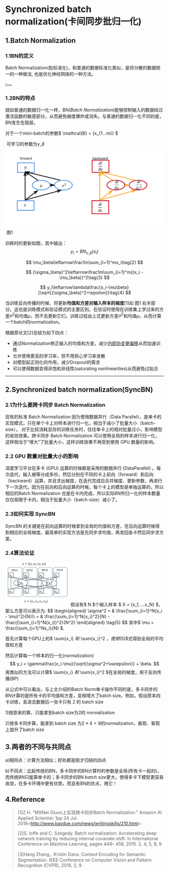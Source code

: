 # Synchronized batch normalization(卡间同步批归一化)

## 1.Batch Normalization

### 1.1BN的定义

Batch Normalization(批标准化)，和普通的数据标准化类似，是将分散的数据统一的一种做法, 也是优化神经网络的一种方法。

<img src="https://paperswithcode.com/media/methods/batchnorm_1_UmYEcHj.png" alt="img" style="zoom:50%;" />

### 1.2BN的特点

就如普通的数据归一化一样，BN(*Batch Normalization*)能够控制输入的数据经过激活函数的敏感部分，从而避免梯度爆炸或消失。与普通的数据归一化不同的是，BN发生在隐层。

对于一个mini-batch的参数$ \mathcal{B} = {x_{1...m}} $

​			  可学习的参数为$\gamma, \beta$

<img src="https://github.com/FileCrasher/awesome-DeepLearning/blob/master/examples/JLU/images/diagram-20210824.png" alt="diagram-20210824" style="zoom:50%;" />

​																											图1

训练时的更新如图，其中输出：
$$
y_i = BN_{\gamma,\beta}(x_i)\tag{1}
$$

$$
\mu_\beta\leftarrow\frac1m\sum_{i=1}^mx_i\tag{2}
$$

$$
{\sigma_\beta}^2\leftarrow\frac1m\sum_{i=1}^m{(x_i - \mu_\beta)}^2\tag{3}
$$

$$
y_i\leftarrow\lambda\frac{x_i-\mu\beta}{\sqrt{{\sigma_\beta}^2+\epsilon}}\tag{4}
$$

当训练反向传播的时候，将更新**均值和方差对输入样本的梯度**[1]如 图1 右半部分。这也是训练模式和验证模式的主要区别。在验证时使用在训练集上学过来的方差$\sigma^2$和均值$\mu$，而不去更新它们。训练过程由上式更新方差$\sigma^2$和均值$\mu$，从而计算一个batch的normalization。

根据原论文[2]总结为如下四点：

- 通过Normalization修正输入的均值和方差，减少[内部协变量偏移](https://www.jianshu.com/p/a78470f521dd)从而加速训练
- 允许使用更高的学习率，但不用担心学习率发散
- 对模型起正则化的作用，减少Dropout的需求
- 可以使得数据变得非饱和非线性(saturating nonlinearities)从而避免过拟合

------



## 2.Synchronized batch normalization(SyncBN)

### 2.1为什么要跨卡同步 Batch Normalization

现有的标准 Batch Normalization 因为使用数据并行（Data Parallel），是单卡的实现模式，只在单个卡上对样本进行归一化，相当于减小了批量大小（batch-size）。 对于比较消耗显存的训练任务时，往往单卡上的相对批量过小，影响模型的收敛效果。跨卡同步 Batch Normalization 可以使用全局的样本进行归一化，这样相当于“增大”了批量大小，这样训练效果不再受到使用 GPU 数量的影响。

### 2.2 GPU 数量对批量大小的影响

深度学习平台在多卡 (GPU) 运算的时候都是采用的数据并行 (DataParallel) 。每次迭代，输入被等分成多份，然后分别在不同的卡上前向（forward）和后向（backward）运算，并且求出梯度，在迭代完成后合并梯度、更新参数，再进行下一次迭代。因为在前向和后向运算的时候，每个卡上的模型是单独运算的，所以相应的Batch Normalization 也是在卡内完成，所以实际BN所归一化的样本数量仅仅局限于卡内，相当于批量大小（batch-size）减小了。

### 2.3如何实现 SyncBN

SyncBN 的关键是在前向运算的时候拿到全局的均值和方差，在后向运算时候得到相应的全局梯度。最简单的实现方法是先同步求均值，再发回各卡然后同步求方差。

### 2.4算法论证
<img src="https://github.com/FileCrasher/awesome-DeepLearning/blob/master/examples/JLU/images/VGD0CHGAS_71F%7BBQ%24_5MV%24S.png" alt="VGD0CHGAS_71F%7BBQ%24_5MV%24S" style="zoom:50%;" />
假设有$ N $个输入样本 $ X = {x_1, ...x_N} $，那么方差可以表示为:
$$
\begin{aligned}
\sigma^2 = & \frac{\sum_{i=1}^N(x_i - \mu)^2}{N}\\
= & \frac{\sum_{i=1}^N{x_i}^2}{N} - \frac{(\sum_{i=1}^N{x_i})^2}{N^2}
\end{aligned}
\tag{5}
$$
其中$ \mu = \frac{\sum_{i=1}^Nx_i}{N} $.

首先计算每个GPU上的$ \sum{x_i} $和$ \sum{x_i}^2 $，使用$(5)$式得到全局的平均值和方差

然后计算每一个样本的归一化(normalization)
$$
y_i = \gamma\frac{x_i-\mu}{\sqrt{\sigma^2+\varepsilon}} + \beta.
$$
用类似的方法可以计算$ \sum{x_i} $和$ \sum{x_i}^2 $在全局的梯度，用于反向传播(BP)

从公式中可以看出，与上文介绍的Batch Norm单卡操作不同的是，多卡同步的 BN计算的是所有卡的平均值和方差，变相增大了batch size。例如，假设原本四卡训练，丢进去数据后一张卡只有 2 的 batch size

1)按原来的算，只能拿到batch size为2的 normalization

2)按多卡同步算，能拿到 batch size 为$2 * 4 = 8%$的normalization，直观、客观上提升了batch size

## 3.两者的不同与共同点

a)相同点：计算方法相似；好处都是刚才归结的四点

b)不同点：比起传统的BN，多卡同步的BN计算时的参数是全局(所有卡一起的)，而传统BN只能算单卡的；多卡同步的BN *batch size*更大，使得多卡下模型更容易收敛，在多卡环境中更有优势。而且有BN的优点，用它！

## 4.Reference

> [1]Z.H. "MXNet Gluon上实现跨卡同步Batch Normalization." Amazon AI Applied Scientist: 1pp 24 Jul 2018<<http://www.baydue.com/news/writingskills/210.html>>
>
> [2]S. Ioffe and C. Szegedy. Batch normalization: Accelerating deep network training by reducing internal covariate shift. In International Conference on Machine Learning, pages 448– 456, 2015. 2, 4, 5, 8, 9
>
> [3]Hang Zhang，Kristin Dana. Context Encoding for Semantic Segmentation. IEEE Conference on Computer Vision and Pattern Recognition (CVPR), 2018, 2, 9


